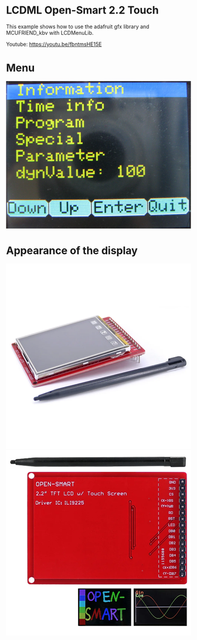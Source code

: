 # LCDML Open-Smart 2.2 Touch
This example shows how to use the adafruit gfx library and MCUFRIEND_kbv with LCDMenuLib.

Youtube: https://youtu.be/fbntmsHE15E

# Menu
![Menu](Menu.png)

# Appearance of the display
![Appearance](Open-Smart2.2-Touch1.png)
![Appearance](Open-Smart2.2-Touch2.png)
